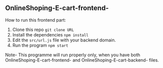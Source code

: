 ## OnlineShoping-E-cart-frontend-
How to run this frontend part:

1) Clone this repo
  `git clone URL`
2) Install the dependencies
   `npm install`
3) Edit the `src/url.js` file with your backend domain.
4) Run the program
    `npm start`

Note- This programme will run properly only, when you have both OnlineShoping-E-cart-frontend- and OnlineShoping-E-cart-backend- files.
